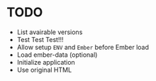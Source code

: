 # TODO

* List avairable versions
* Test Test Test!!!
* Allow setup `ENV` and `Ember` before Ember load
* Load ember-data (optional)
* Initialize application
* Use original HTML
